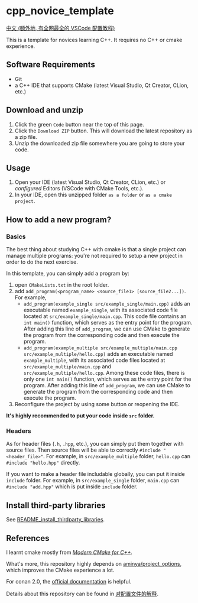 # cpp_novice_template

[中文 (额外地, 有全网最全的 VSCode 配置教程)](请读我.md)

This is a template for novices learning C++. It requires no C++ or cmake experience.

## Software Requirements

- Git
- a C++ IDE that supports CMake (latest Visual Studio, Qt Creator, CLion, etc.)

## Download and unzip

1. Click the green `Code` button near the top of this page.
2. Click the `Download ZIP` button. This will download the latest repository as a zip file.
3. Unzip the downloaded zip file somewhere you are going to store your code.

## Usage

1. Open your IDE (latest Visual Studio, Qt Creator, CLion, etc.) or *configured* Editors (VSCode with CMake Tools, etc.).
2. In your IDE, open this unzipped folder `as a folder` or `as a cmake project`.

## How to add a new program?

### Basics

The best thing about studying C++ with cmake is that a single project can manage multiple programs: you're not required to setup a new project in order to do the next exercise.

In this template, you can simply add a program by:

1. open `CMakeLists.txt` in the root folder.
2. add `add_program(<program_name> <source_file1> [source_file2...])`. For example,
   - `add_program(example_single src/example_single/main.cpp)` adds an executable named `example_single`, with its associated code file located at `src/example_single/main.cpp`. This code file contains an `int main()` function, which serves as the entry point for the program. After adding this line of `add_program`, we can use CMake to generate the program from the corresponding code and then execute the program.
   - `add_program(example_multiple src/example_multiple/main.cpp src/example_multiple/hello.cpp)` adds an executable named `example_multiple`, with its associated code files located at `src/example_multiple/main.cpp` and `src/example_multiple/hello.cpp`. Among these code files, there is only one `int main()` function, which serves as the entry point for the program. After adding this line of `add_program`, we can use CMake to generate the program from the corresponding code and then execute the program.
3. Reconfigure the project by using some button or reopening the IDE.

**It's highly recommended to put your code inside `src` folder.**

### Headers

As for header files (`.h`, `.hpp`, etc.), you can simply put them together with source files. Then source files will be able to correctly `#include "<header_file>"`. For example, in `src/example_multiple` folder, `hello.cpp` can `#include "hello.hpp"` directly.

If you want to make a header file includable globally, you can put it inside `include` folder. For example, in `src/example_single` folder, `main.cpp` can `#include "add.hpp"` which is put inside `include` folder.

## Install third-party libraries

See [README_install_thirdparty_libraries](README_install_thirdparty_libraries.md).

## References

I learnt cmake mostly from [*Modern CMake for C++*](https://github.com/PacktPublishing/Modern-CMake-for-Cpp).

What's more, this repository highly depends on [aminya/project_options](https://github.com/aminya/project_options), which improves the CMake experience a lot.

For conan 2.0, the [official documentation](https://docs.conan.io/2.0/index.html) is helpful.

Details about this repository can be found in [对配置文件的解释](https://vscode-cpp-starter.readthedocs.io/appendix/explain.html).
